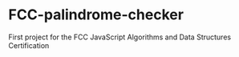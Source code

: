 # FCC-palindrome-checker
First project for the FCC JavaScript Algorithms and Data Structures Certification
